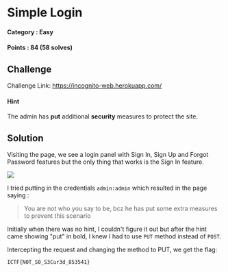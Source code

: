 # Simple Login

#### Category : Easy
#### Points : 84 (58 solves)

## Challenge

Challenge Link: https://incognito-web.herokuapp.com/

#### Hint

The admin has **put** additional **security** measures to protect the site.

## Solution

Visiting the page, we see a login panel with Sign In, Sign Up and Forgot Password features but the only thing that works is the Sign In feature.

<img src=https://github.com/p1xxxel/ctf-writeups/tree/main/2021/Incognito%202.0/simple_admin.png>

I tried putting in the credentials `admin:admin` which resulted in the page saying :

>You are not who you say to be, bcz he has put some extra measures to prevent this scenario

Initially when there was no hint, I couldn't figure it out but after the hint came showing "put" in bold, I knew I had to use `PUT` method instead of `POST`.

Intercepting the request and changing the method to PUT, we get the flag:

`ICTF{N0T_S0_S3Cur3d_853541}`
